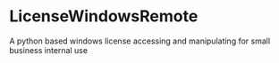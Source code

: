 # LicenseWindowsRemote
A python based windows license accessing and manipulating for small business internal use
